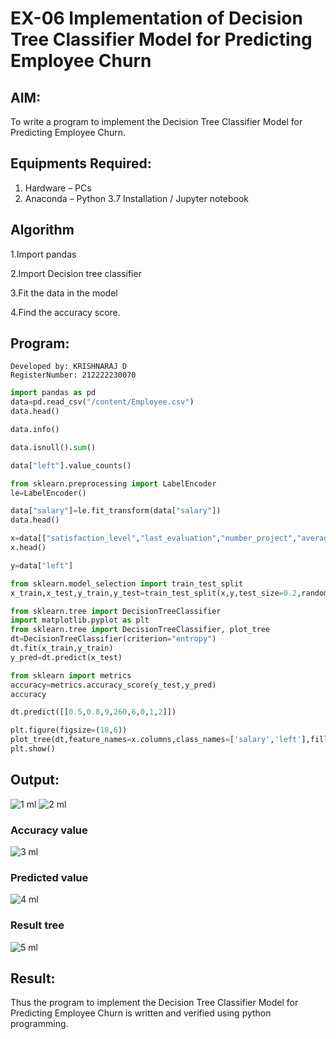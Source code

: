 # EX-06 Implementation of Decision Tree Classifier Model for Predicting Employee Churn

## AIM:
To write a program to implement the Decision Tree Classifier Model for Predicting Employee Churn.

## Equipments Required:
1. Hardware – PCs
2. Anaconda – Python 3.7 Installation / Jupyter notebook

## Algorithm
1.Import pandas

2.Import Decision tree classifier

3.Fit the data in the model

4.Find the accuracy score. 

## Program:
```
Developed by: KRISHNARAJ D
RegisterNumber: 212222230070
```
```python
import pandas as pd
data=pd.read_csv("/content/Employee.csv")
data.head()

data.info()

data.isnull().sum()

data["left"].value_counts()

from sklearn.preprocessing import LabelEncoder
le=LabelEncoder()

data["salary"]=le.fit_transform(data["salary"])
data.head()

x=data[["satisfaction_level","last_evaluation","number_project","average_montly_hours","time_spend_company","Work_accident","promotion_last_5years","salary"]]
x.head()

y=data["left"]

from sklearn.model_selection import train_test_split
x_train,x_test,y_train,y_test=train_test_split(x,y,test_size=0.2,random_state=100)

from sklearn.tree import DecisionTreeClassifier
import matplotlib.pyplot as plt
from sklearn.tree import DecisionTreeClassifier, plot_tree
dt=DecisionTreeClassifier(criterion="entropy")
dt.fit(x_train,y_train)
y_pred=dt.predict(x_test)

from sklearn import metrics
accuracy=metrics.accuracy_score(y_test,y_pred)
accuracy

dt.predict([[0.5,0.8,9,260,6,0,1,2]])

plt.figure(figsize=(18,6))
plot_tree(dt,feature_names=x.columns,class_names=['salary','left'],filled=True)
plt.show()
```
## Output:

![1 ml](https://github.com/KRISHNARAJ-D/Implementation-of-Decision-Tree-Classifier-Model-for-Predicting-Employee-Churn/assets/119559695/1fbde3f5-c66b-46b2-918e-dfaa88ab4b4a)
![2 ml](https://github.com/KRISHNARAJ-D/Implementation-of-Decision-Tree-Classifier-Model-for-Predicting-Employee-Churn/assets/119559695/420d38c3-965d-473a-baec-96534af35dac)


### Accuracy value
![3 ml](https://github.com/KRISHNARAJ-D/Implementation-of-Decision-Tree-Classifier-Model-for-Predicting-Employee-Churn/assets/119559695/48a76de1-335d-4a71-9bcf-21cf12b658ff)

### Predicted value
![4 ml](https://github.com/KRISHNARAJ-D/Implementation-of-Decision-Tree-Classifier-Model-for-Predicting-Employee-Churn/assets/119559695/3b803b3c-6d11-4385-ac3c-bf28dff44623)

### Result tree
![5 ml](https://github.com/KRISHNARAJ-D/Implementation-of-Decision-Tree-Classifier-Model-for-Predicting-Employee-Churn/assets/119559695/4ed12bd8-6a4a-48f7-8b6c-3e59637f193e)

## Result:
Thus the program to implement the  Decision Tree Classifier Model for Predicting Employee Churn is written and verified using python programming.

